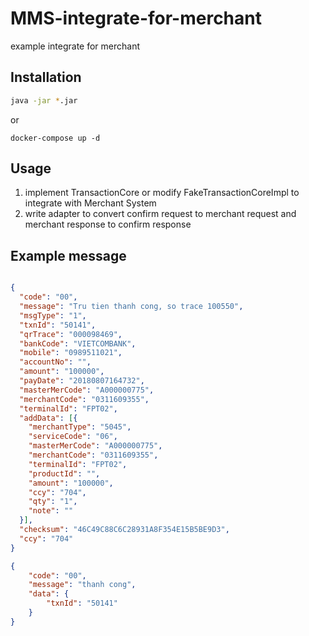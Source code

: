 # MMS-integrate-for-merchant

example integrate for merchant

## Installation

```bash
java -jar *.jar
```
or
```docker
docker-compose up -d
```

## Usage


1. implement TransactionCore or modify FakeTransactionCoreImpl to integrate with Merchant System
2. write adapter to convert confirm request to merchant request and merchant response to confirm response 


## Example message
```json

{
  "code": "00",
  "message": "Tru tien thanh cong, so trace 100550",
  "msgType": "1",
  "txnId": "50141",
  "qrTrace": "000098469",
  "bankCode": "VIETCOMBANK",
  "mobile": "0989511021",
  "accountNo": "",
  "amount": "100000",
  "payDate": "20180807164732",
  "masterMerCode": "A000000775",
  "merchantCode": "0311609355",
  "terminalId": "FPT02",
  "addData": [{
    "merchantType": "5045",
    "serviceCode": "06",
    "masterMerCode": "A000000775",
    "merchantCode": "0311609355",
    "terminalId": "FPT02",
    "productId": "",
    "amount": "100000",
    "ccy": "704",
    "qty": "1",
    "note": ""
  }],
  "checksum": "46C49C88C6C28931A8F354E15B5BE9D3",
  "ccy": "704"
}
```
```json
{
    "code": "00",
    "message": "thanh cong",
    "data": {
        "txnId": "50141"
    }
}
```
